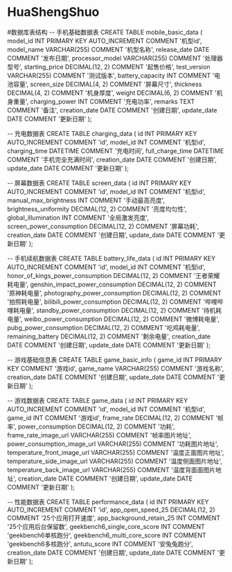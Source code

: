 # HuaShengShuo
#数据库表结构
-- 手机基础数据表
CREATE TABLE mobile_basic_data (
    model_id INT PRIMARY KEY AUTO_INCREMENT COMMENT '机型id',
    model_name VARCHAR(255) COMMENT '机型名称',
    release_date DATE COMMENT '发布日期',
    processor_model VARCHAR(255) COMMENT '处理器型号',
    starting_price DECIMAL(12, 2) COMMENT '起售价格',
    test_version VARCHAR(255) COMMENT '测试版本',
    battery_capacity INT COMMENT '电池容量',
    screen_size DECIMAL(4, 2) COMMENT '屏幕尺寸',
    thickness DECIMAL(4, 2) COMMENT '机身厚度',
    weight DECIMAL(6, 2) COMMENT '机身重量',
    charging_power INT COMMENT '充电功率',
    remarks TEXT COMMENT '备注',
    creation_date DATE COMMENT '创建日期',
    update_date DATE COMMENT '更新日期'
);

-- 充电数据表
CREATE TABLE charging_data (
    id INT PRIMARY KEY AUTO_INCREMENT COMMENT 'id',
    model_id INT COMMENT '机型id',
    charging_time DATETIME COMMENT '充电时间',
    full_charge_time DATETIME COMMENT '手机完全充满时间',
    creation_date DATE COMMENT '创建日期',
    update_date DATE COMMENT '更新日期'
);

-- 屏幕数据表
CREATE TABLE screen_data (
    id INT PRIMARY KEY AUTO_INCREMENT COMMENT 'id',
    model_id INT COMMENT '机型id',
    manual_max_brightness INT COMMENT '手动最高亮度',
    brightness_uniformity DECIMAL(12, 2) COMMENT '亮度均匀性',
    global_illumination INT COMMENT '全局激发亮度',
    screen_power_consumption DECIMAL(12, 2) COMMENT '屏幕功耗',
    creation_date DATE COMMENT '创建日期',
    update_date DATE COMMENT '更新日期'
);

-- 手机续航数据表
CREATE TABLE battery_life_data (
    id INT PRIMARY KEY AUTO_INCREMENT COMMENT 'id',
    model_id INT COMMENT '机型id',
    honor_of_kings_power_consumption DECIMAL(12, 2) COMMENT '王者荣耀耗电量',
    genshin_impact_power_consumption DECIMAL(12, 2) COMMENT '原神耗电量',
    photography_power_consumption DECIMAL(12, 2) COMMENT '拍照耗电量',
    bilibili_power_consumption DECIMAL(12, 2) COMMENT '哔哩哔哩耗电量',
    standby_power_consumption DECIMAL(12, 2) COMMENT '待机耗电量',
    weibo_power_consumption DECIMAL(12, 2) COMMENT '微博耗电量',
    pubg_power_consumption DECIMAL(12, 2) COMMENT '吃鸡耗电量',
    remaining_battery DECIMAL(12, 2) COMMENT '剩余电量',
    creation_date DATE COMMENT '创建日期',
    update_date DATE COMMENT '更新日期'
);

-- 游戏基础信息表
CREATE TABLE game_basic_info (
    game_id INT PRIMARY KEY COMMENT '游戏id',
    game_name VARCHAR(255) COMMENT '游戏名称',
    creation_date DATE COMMENT '创建日期',
    update_date DATE COMMENT '更新日期'
);

-- 游戏数据表
CREATE TABLE game_data (
    id INT PRIMARY KEY AUTO_INCREMENT COMMENT 'id',
    model_id INT COMMENT '机型id',
    game_id INT COMMENT '游戏id',
    frame_rate DECIMAL(12, 2) COMMENT '帧率',
    power_consumption DECIMAL(12, 2) COMMENT '功耗',
    frame_rate_image_url VARCHAR(255) COMMENT '帧率图片地址',
    power_consumption_image_url VARCHAR(255) COMMENT '功耗图片地址',
    temperature_front_image_url VARCHAR(255) COMMENT '温度正面图片地址',
    temperature_side_image_url VARCHAR(255) COMMENT '温度侧面图片地址',
    temperature_back_image_url VARCHAR(255) COMMENT '温度背面面图片地址',
    creation_date DATE COMMENT '创建日期',
    update_date DATE COMMENT '更新日期'
);

-- 性能数据表
CREATE TABLE performance_data (
    id INT PRIMARY KEY AUTO_INCREMENT COMMENT 'id',
    app_open_speed_25 DECIMAL(12, 2) COMMENT '25个应用打开速度',
    app_background_retain_25 INT COMMENT '25个应用后台保留数',
    geekbench6_single_core_score INT COMMENT 'geekbench6单核跑分',
    geekbench6_multi_core_score INT COMMENT 'geekbench6多核跑分',
    antutu_score INT COMMENT '安兔兔跑分',
    creation_date DATE COMMENT '创建日期',
    update_date DATE COMMENT '更新日期'
);
